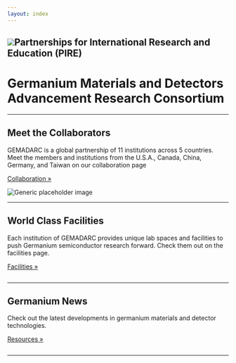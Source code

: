 ```yaml
---
layout: index
---
```

<h2><img src="https://www.nsf.gov/images/logos/nsf4sm.jpg" >Partnerships for International Research and Education (PIRE)</h2>
<div class="jumbotron">
<h1 class="text-center">Germanium Materials and Detectors Advancement Research Consortium</h1>
</div>


<div class="container text-center">
    <hr class="featurette-divider">
      <div class="row featurette">
        <div class="col-md-5">
          <h2 class="featurette-heading">Meet the Collaborators</h2>
          <p class="lead">GEMADARC is a global partnership of 11 institutions across 5 countries. Meet the members and institutions from the U.S.A., Canada, China, Germany, and Taiwan on our collaboration page</p>
		  <p><a class="btn btn-default" href="/collab" role="button">Collaboration &raquo;</a></p>
        </div>
        <div class="col-md-7">
          <img class="featurette-image img-responsive center-block" img src="http://www.usd.edu/-/media/images/research/orsphero.ashx?la=en&hash=F4F8456D1A5E6C10246A5E9CD96702F5945391B9" alt="Generic placeholder image">
        </div>
      </div>
</div>


	  
<div class="container text-center">
	<hr class="featurette-divider">
      <div class="row featurette">
        <div class="col-md-5 col-md-push-7">
          <h2 class="featurette-heading">World Class Facilities</h2>
          <p class="lead">Each institution of GEMADARC provides unique lab spaces and facilities to push Germanium semiconductor research forward. Check them out on the facilities page.</p>
		  <p><a class="btn btn-default" href="/facility" role="button">Facilities &raquo;</a></p>
        </div>
        <div class="col-md-7 col-md-pull-5">
          <img class="featurette-image img-responsive center-block" img src="http://www.usd.edu/-/media/images/arts-and-sciences/physics/physicsundergrad.ashx" alt="">
        </div>
      </div>
</div>
	


<div class="container text-center">
	<hr class="featurette-divider">
	<div class="row featurette">
		<div class="col-md-5">
			<h2 class="featurette-heading">Germanium News</h2>
        	<p class="lead">Check out the latest developments in germanium materials and detector technologies.</p>
			<p><a class="btn btn-default" href="/collab" role="button">Resources &raquo;</a></p>
    	</div>
    <div class="col-md-7">
        <img class="featurette-image img-responsive center-block" img src="http://www.usd.edu/-/media/images/research/geraniumhero2.ashx" alt="">
    </div>
    </div>
	<hr class="featurette-divider">
</div>



